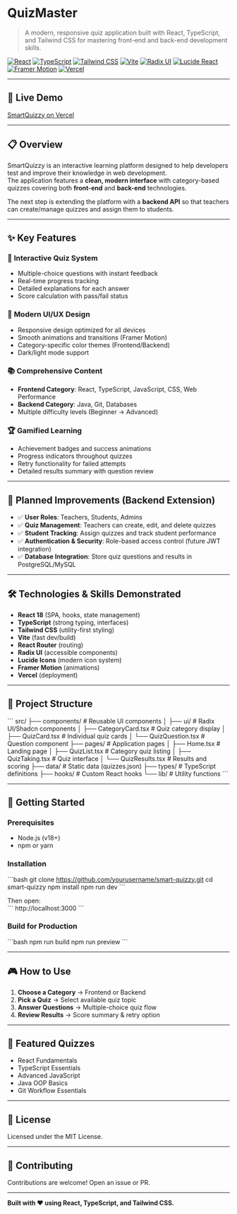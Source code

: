 # QuizMaster

> A modern, responsive quiz application built with React, TypeScript, and Tailwind CSS for mastering front-end and back-end development skills.

[![React](https://img.shields.io/badge/React-18.3.1-blue.svg)](https://reactjs.org/)
[![TypeScript](https://img.shields.io/badge/TypeScript-5.0-blue.svg)](https://www.typescriptlang.org/)
[![Tailwind CSS](https://img.shields.io/badge/Tailwind_CSS-3.4-38B2AC.svg)](https://tailwindcss.com/)
[![Vite](https://img.shields.io/badge/Vite-5.0-646CFF.svg)](https://vitejs.dev/)
[![Radix UI](https://img.shields.io/badge/Radix_UI-Accessible-8A2BE2.svg)](https://www.radix-ui.com/)
[![Lucide React](https://img.shields.io/badge/Lucide_Icons-React-yellow.svg)](https://lucide.dev/)
[![Framer Motion](https://img.shields.io/badge/Framer_Motion-Animation-FF69B4.svg)](https://www.framer.com/motion/)
[![Vercel](https://img.shields.io/badge/Deployed_on-Vercel-black.svg)](https://vercel.com/)

---

## 🚀 Live Demo
[SmartQuizzy on Vercel](https://your-vercel-app-url.vercel.app/)

---

## 📋 Overview

SmartQuizzy is an interactive learning platform designed to help developers test and improve their knowledge in web development.  
The application features a **clean, modern interface** with category-based quizzes covering both **front-end** and **back-end** technologies.  

The next step is extending the platform with a **backend API** so that teachers can create/manage quizzes and assign them to students.

---

## ✨ Key Features

### 🎯 **Interactive Quiz System**
- Multiple-choice questions with instant feedback  
- Real-time progress tracking  
- Detailed explanations for each answer  
- Score calculation with pass/fail status  

### 🎨 **Modern UI/UX Design**
- Responsive design optimized for all devices  
- Smooth animations and transitions (Framer Motion)  
- Category-specific color themes (Frontend/Backend)  
- Dark/light mode support  

### 📚 **Comprehensive Content**
- **Frontend Category**: React, TypeScript, JavaScript, CSS, Web Performance  
- **Backend Category**: Java, Git, Databases  
- Multiple difficulty levels (Beginner → Advanced)  

### 🏆 **Gamified Learning**
- Achievement badges and success animations  
- Progress indicators throughout quizzes  
- Retry functionality for failed attempts  
- Detailed results summary with question review  

---

## 🔮 Planned Improvements (Backend Extension)

- ✅ **User Roles**: Teachers, Students, Admins  
- ✅ **Quiz Management**: Teachers can create, edit, and delete quizzes  
- ✅ **Student Tracking**: Assign quizzes and track student performance  
- ✅ **Authentication & Security**: Role-based access control (future JWT integration)  
- ✅ **Database Integration**: Store quiz questions and results in PostgreSQL/MySQL  

---

## 🛠️ Technologies & Skills Demonstrated

- **React 18** (SPA, hooks, state management)  
- **TypeScript** (strong typing, interfaces)  
- **Tailwind CSS** (utility-first styling)  
- **Vite** (fast dev/build)  
- **React Router** (routing)  
- **Radix UI** (accessible components)  
- **Lucide Icons** (modern icon system)  
- **Framer Motion** (animations)  
- **Vercel** (deployment)  

---

## 📁 Project Structure

\`\`\`
src/
├── components/           # Reusable UI components
│   ├── ui/              # Radix UI/Shadcn components
│   ├── CategoryCard.tsx # Quiz category display
│   ├── QuizCard.tsx     # Individual quiz cards
│   └── QuizQuestion.tsx # Question component
├── pages/               # Application pages
│   ├── Home.tsx         # Landing page
│   ├── QuizList.tsx     # Category quiz listing
│   ├── QuizTaking.tsx   # Quiz interface
│   └── QuizResults.tsx  # Results and scoring
├── data/                # Static data (quizzes.json)
├── types/               # TypeScript definitions
├── hooks/               # Custom React hooks
└── lib/                 # Utility functions
\`\`\`

---

## 🚀 Getting Started

### Prerequisites
- Node.js (v18+)  
- npm or yarn  

### Installation
\`\`\`bash
git clone https://github.com/yourusername/smart-quizzy.git
cd smart-quizzy
npm install
npm run dev
\`\`\`

Then open:  
\`\`\`
http://localhost:3000
\`\`\`

### Build for Production
\`\`\`bash
npm run build
npm run preview
\`\`\`

---

## 🎮 How to Use

1. **Choose a Category** → Frontend or Backend  
2. **Pick a Quiz** → Select available quiz topic  
3. **Answer Questions** → Multiple-choice quiz flow  
4. **Review Results** → Score summary & retry option  

---

## 🌟 Featured Quizzes

- React Fundamentals  
- TypeScript Essentials  
- Advanced JavaScript  
- Java OOP Basics  
- Git Workflow Essentials  

---

## 📄 License

Licensed under the MIT License.  

---

## 🤝 Contributing

Contributions are welcome! Open an issue or PR.  

---

**Built with ❤️ using React, TypeScript, and Tailwind CSS.**

